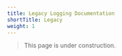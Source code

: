 ```yaml
---
title: Legacy Logging Documentation
shortTitle: Legacy
weight: 1
---
```


> This page is under construction.